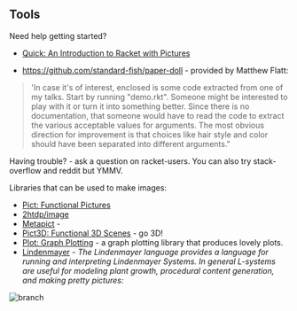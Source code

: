

## Tools

Need help getting started?  
* [Quick: An Introduction to Racket with Pictures](https://docs.racket-lang.org/quick/) 

* <https://github.com/standard-fish/paper-doll> - provided by Matthew Flatt:
> 'In case it's of interest, enclosed is some code extracted from one of my talks. Start by running "demo.rkt". Someone might be interested to play with it or turn it into something better. Since there is no documentation, that someone would have to read the code to extract the various acceptable values for arguments. The most obvious direction for improvement is that choices like hair style and color should have been separated into different arguments."

Having trouble? - ask a question on racket-users. You can also try stack-overflow and reddit but YMMV.

Libraries that can be used to make images:
* [Pict: Functional Pictures](https://docs.racket-lang.org/pict/)
* [2htdp/image](https://docs.racket-lang.org/teachpack/2htdpimage.html)
* [Metapict](https://docs.racket-lang.org/metapict/)   - 
* [Pict3D: Functional 3D Scenes](https://docs.racket-lang.org/pict3d) - go 3D!
* [Plot: Graph Plotting](https://docs.racket-lang.org/plot/) - a graph plotting library that produces lovely plots.
* [Lindenmayer](https://docs.racket-lang.org/lindenmayer) - _The Lindenmayer language provides a language for running and interpreting Lindenmayer Systems. In general L-systems are useful for modeling plant growth, procedural content generation, and making pretty pictures:_

![branch](https://docs.racket-lang.org/lindenmayer/pict.png)

